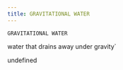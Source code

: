 ```yaml
---
title: GRAVITATIONAL WATER
---
```

`GRAVITATIONAL WATER`

water that drains away under gravity`

undefined